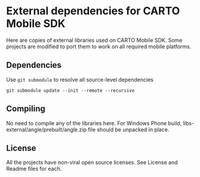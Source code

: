 # External dependencies for CARTO Mobile SDK

Here are copies of external libraries used on CARTO Mobile SDK. Some projects are modified to port them to work on all required mobile platforms.

## Dependencies
Use `git submodule` to resolve all source-level dependencies

```
git submodule update --init --remote --recursive
```

## Compiling
No need to compile any of the libraries here. For Windows Phone build, libs-external/angle/prebuilt/angle.zip file
should be unpacked in place.

## License
All the projects have non-viral open source licenses. See License and Readme files for each.
